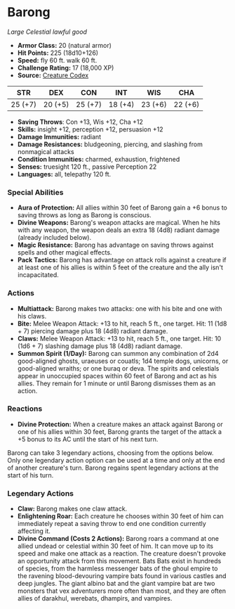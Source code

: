 # Barong

*Large* *Celestial* *lawful good*

- **Armor Class:** 20 (natural armor)
- **Hit Points:** 225 (18d10+126)
- **Speed:** fly 60 ft. walk 60 ft.
- **Challenge Rating:** 17 (18,000 XP)
- **Source:** [Creature Codex](https://koboldpress.com/kpstore/product/creature-codex-for-5th-edition-dnd/)

| STR | DEX | CON | INT | WIS | CHA |
| --- | --- | --- | --- | --- | --- |
| 25 (+7) | 20 (+5) | 25 (+7) | 18 (+4) | 23 (+6) | 22 (+6) |

- **Saving Throws**: Con +13, Wis +12, Cha +12
- **Skills:** insight +12, perception +12, persuasion +12
- **Damage Immunities:** radiant
- **Damage Resistances:** bludgeoning, piercing, and slashing from nonmagical attacks
- **Condition Immunities:** charmed, exhaustion, frightened
- **Senses:** truesight 120 ft., passive Perception 22
- **Languages:** all, telepathy 120 ft.
### Special Abilities
- **Aura of Protection:** All allies within 30 feet of Barong gain a +6 bonus to saving throws as long as Barong is conscious.
- **Divine Weapons:** Barong's weapon attacks are magical. When he hits with any weapon, the weapon deals an extra 18 (4d8) radiant damage (already included below).
- **Magic Resistance:** Barong has advantage on saving throws against spells and other magical effects.
- **Pack Tactics:** Barong has advantage on attack rolls against a creature if at least one of his allies is within 5 feet of the creature and the ally isn't incapacitated.
### Actions
- **Multiattack:** Barong makes two attacks: one with his bite and one with his claws.
- **Bite:** Melee Weapon Attack: +13 to hit, reach 5 ft., one target. Hit: 11 (1d8 + 7) piercing damage plus 18 (4d8) radiant damage.
- **Claws:** Melee Weapon Attack: +13 to hit, reach 5 ft., one target. Hit: 10 (1d6 + 7) slashing damage plus 18 (4d8) radiant damage.
- **Summon Spirit (1/Day):** Barong can summon any combination of 2d4 good-aligned ghosts, uraeuses or couatls; 1d4 temple dogs, unicorns, or good-aligned wraiths; or one buraq or deva. The spirits and celestials appear in unoccupied spaces within 60 feet of Barong and act as his allies. They remain for 1 minute or until Barong dismisses them as an action.
### Reactions
- **Divine Protection:** When a creature makes an attack against Barong or one of his allies within 30 feet, Barong grants the target of the attack a +5 bonus to its AC until the start of his next turn.

Barong can take 3 legendary actions, choosing from the options below. Only one legendary action option can be used at a time and only at the end of another creature's turn. Barong regains spent legendary actions at the start of his turn.
### Legendary Actions
- **Claw:** Barong makes one claw attack.
- **Enlightening Roar:** Each creature he chooses within 30 feet of him can immediately repeat a saving throw to end one condition currently affecting it.
- **Divine Command (Costs 2 Actions):** Barong roars a command at one allied undead or celestial within 30 feet of him. It can move up to its speed and make one attack as a reaction. The creature doesn't provoke an opportunity attack from this movement. Bats Bats exist in hundreds of species, from the harmless messenger bats of the ghoul empire to the ravening blood-devouring vampire bats found in various castles and deep jungles. The giant albino bat and the giant vampire bat are two monsters that vex adventurers more often than most, and they are often allies of darakhul, werebats, dhampirs, and vampires.
